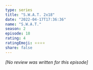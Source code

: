 ```yaml
---
type: series
title: "S.W.A.T. 2x18"
date: "2022-04-17T17:36:36"
name: "S.W.A.T."
season: 2
episode: 18
rating: 4
ratingEmoji: ⭐️⭐️⭐️⭐️
share: false
---
```


*[No review was written for this episode]*

